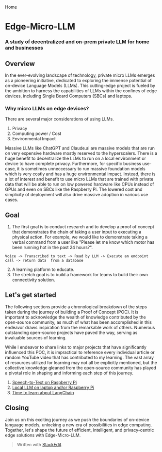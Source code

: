 Home
# Edge-Micro-LLM

### A study of decentralized and on-prem private LLM for home and businesses

## Overview

In the ever-evolving landscape of technology, private micro LLMs emerges as a pioneering initiative, dedicated to exploring the immense potential of on-device Language Models (LLMs). This cutting-edge project is fueled by the ambition to harness the capabilities of LLMs within the confines of edge devices, including Single Board Computers (SBCs) and laptops.

### Why micro LLMs on edge devices?

There are several major considerations of using LLMs.

 1. Privacy
 2. Computing power / Cost
 3. Environmental Impact

Massive LLMs like ChatGPT and Claude.ai are massive models that are run on very expensive hardware mostly reserved to the hyperscalers.  There is a huge benefit to decentralize the LLMs to run on a local environment or device to have complete privacy.  Furthermore, for specific business use-case, it is sometimes unneccessary to run massive foundation models which is very costly and has a huge environmental impact.  Instead, there is a lot of interest and benefit to use micro LLMs that are trained with private data that will be able to run on low powered hardware like CPUs instead of GPUs and even on SBCs like the Raspberry Pi.  The lowered cost and simplicity of deployment will also drive massive adoption in various use cases.

## Goal
1. The first goal is to conduct research and to develop a proof of concept that demonstrates the chain of taking a user input to executing a physical action.  For example, we would like to demonstrate taking a verbal command from a user like "Please let me know which motor has been running hot in the past 24 hours?".  

```
Voice -> Transcribed to text -> Read by LLM -> Execute an endpoint call -> return data	from a database
```
2.	A learning platform to educate.
3. The stretch goal is to build a framework for teams to build their own connectivity solution.

## Let's get started
The following sections provide a chronological breakdown of the steps taken during the journey of building a Proof of Concept (POC). It is important to acknowledge the wealth of knowledge contributed by the open-source community, as much of what has been accomplished in this endeavor draws inspiration from the remarkable work of others. Numerous outstanding open-source projects have paved the way, serving as invaluable sources of learning.

While I endeavor to share links to major projects that have significantly influenced this POC, it is impractical to reference every individual article or random YouTube video that has contributed to my learning. The vast array of resources utilized for learning may not all be explicitly mentioned, but the collective knowledge gleaned from the open-source community has played a pivotal role in shaping and informing each step of this journey.

1.	[Speech-to-Text on Raspberry Pi](https://hujanais.github.io/edge-llm/part-1)
2.	[Local LLM on laptop and/or Raspberry Pi](https://hujanais.github.io/edge-llm/part-2)
3.  [Time to learn about LangChain](https://hujanais.github.io/edge-llm/part-3)


## Closing
Join us on this exciting journey as we push the boundaries of on-device language models, unlocking a new era of possibilities in edge computing. Together, let's shape the future of efficient, intelligent, and privacy-centric edge solutions with Edge-Micro-LLM.

> Written with [StackEdit](https://stackedit.io/).
